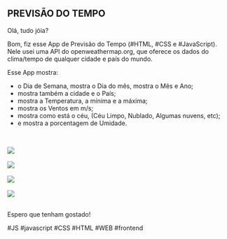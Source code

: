 ## PREVISÃO DO TEMPO

Olá, tudo jóia?

Bom, fiz esse App de Previsão do Tempo (#HTML, #CSS e #JavaScript). Nele usei uma API do openweathermap.org, que oferece os dados do clima/tempo de qualquer cidade e país do mundo.

Esse App mostra:
- o Dia de Semana, mostra o Dia do mês, mostra o Mês e Ano;
- mostra também a cidade e o País;
- mostra a Temperatura, a mínima e a máxima;
- mostra os Ventos em m/s;
- mostra como está o céu, (Céu Limpo, Nublado, Algumas nuvens, etc);
- e mostra a porcentagem de Umidade.<br>

##
<div>
  <br><image src="https://media.licdn.com/dms/image/D4D22AQF6iXOg4A2zxw/feedshare-shrink_1280/0/1707073285390?e=1711584000&v=beta&t=VzfFe_-e5y8UnohDcXplFSL2nsHGvbMRb2udj49HrdI"></image><br>
  <br><image src="https://media.licdn.com/dms/image/D4D22AQGaTzO9UlVqPQ/feedshare-shrink_1280/0/1707073285244?e=1711584000&v=beta&t=nPDBS52KUB_2mq-7fX6zfv5HNHV5JGgEQR3pPO0zTkY"></image><br>
  <br><image src="https://media.licdn.com/dms/image/D4D22AQFT3s5AHr5Z-Q/feedshare-shrink_1280/0/1707073285561?e=1711584000&v=beta&t=N-b4H9E2ryizSRD1MI6v0PQI13mLwdAA5olDYF00Nxg"></image><br>
  <br><image src="https://media.licdn.com/dms/image/D4D22AQHh3nUstPQzfw/feedshare-shrink_1280/0/1707073285389?e=1711584000&v=beta&t=_vtjBvHR2kOEQ3Xz-g98_8CJhJO9YScarNuJnE0sQ1E"></image><br>
</div>


<br>Espero que tenham gostado!


#JS #javascript #CSS #HTML #WEB #frontend
